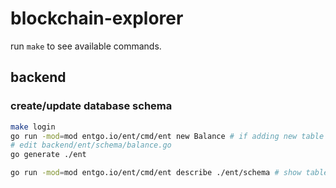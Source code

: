 # blockchain-explorer

run `make` to see available commands.

## backend

### create/update database schema

```bash
make login
go run -mod=mod entgo.io/ent/cmd/ent new Balance # if adding new table 'balance'
# edit backend/ent/schema/balance.go
go generate ./ent

go run -mod=mod entgo.io/ent/cmd/ent describe ./ent/schema # show table
```
